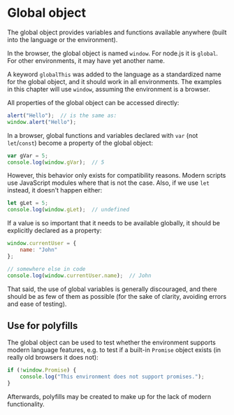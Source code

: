 # Global object

The global object provides variables and functions available anywhere (built into the language or the environment).

In the browser, the global object is named `window`. For node.js it is `global`. For other environments, it may have yet another name.

A keyword `globalThis` was added to the language as a standardized name for the global object, and it should work in all environments. The examples in this chapter will use `window`, assuming the environment is a browser.

All properties of the global object can be accessed directly:

```js
alert("Hello");  // is the same as:
window.alert("Hello");
```

In a browser, global functions and variables declared with `var` (not `let`/`const`) become a property of the global object:

```js
var gVar = 5;
console.log(window.gVar);  // 5
```

However, this behavior only exists for compatibility reasons. Modern scripts use JavaScript modules where that is not the case. Also, if we use `let` instead, it doesn't happen either:

```js
let gLet = 5;
console.log(window.gLet);  // undefined
```

If a value is so important that it needs to be available globally, it should be explicitly declared as a property:

```js
window.currentUser = {
    name: "John"
};

// somewhere else in code
console.log(window.currentUser.name);  // John
```

That said, the use of global variables is generally discouraged, and there should be as few of them as possible (for the sake of clarity, avoiding errors and ease of testing).

## Use for polyfills

The global object can be used to test whether the environment supports modern language features, e.g. to test if a built-in `Promise` object exists (in really old browsers it does not):

```js
if (!window.Promise) {
    console.log("This environment does not support promises.");
}
```

Afterwards, polyfills may be created to make up for the lack of modern functionality.

